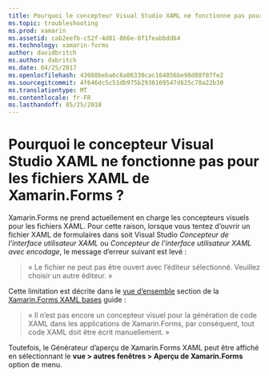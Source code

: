 ```yaml
---
title: Pourquoi le concepteur Visual Studio XAML ne fonctionne pas pour les fichiers XAML de Xamarin.Forms ?
ms.topic: troubleshooting
ms.prod: xamarin
ms.assetid: cab2eefb-c52f-4d81-866e-8f1feabbdd64
ms.technology: xamarin-forms
author: davidbritch
ms.author: dabritch
ms.date: 04/25/2017
ms.openlocfilehash: 43088beba6c6a86330cac164856be98d88f07fe2
ms.sourcegitcommit: 4f646dc5c51db975b2936169547d625c78a22b30
ms.translationtype: MT
ms.contentlocale: fr-FR
ms.lasthandoff: 05/25/2018
---
```

# <a name="why-doesnt-the-visual-studio-xaml-designer-work-for-xamarinforms-xaml-files"></a>Pourquoi le concepteur Visual Studio XAML ne fonctionne pas pour les fichiers XAML de Xamarin.Forms ?

Xamarin.Forms ne prend actuellement en charge les concepteurs visuels pour les fichiers XAML. Pour cette raison, lorsque vous tentez d’ouvrir un fichier XAML de formulaires dans soit Visual Studio *Concepteur de l’interface utilisateur XAML* ou *Concepteur de l’interface utilisateur XAML avec encodage*, le message d’erreur suivant est levé :

> « Le fichier ne peut pas être ouvert avec l’éditeur sélectionné. Veuillez choisir un autre éditeur. »

Cette limitation est décrite dans le [vue d’ensemble](~/xamarin-forms/xaml/xaml-basics/index.md#Overview) section de la [Xamarin.Forms XAML bases](~/xamarin-forms/xaml/xaml-basics/index.md) guide :

> « Il n’est pas encore un concepteur visuel pour la génération de code XAML dans les applications de Xamarin.Forms, par conséquent, tout code XAML doit être écrit manuellement. »

Toutefois, le Générateur d’aperçu de Xamarin.Forms XAML peut être affiché en sélectionnant le **vue > autres fenêtres > Aperçu de Xamarin.Forms** option de menu.
